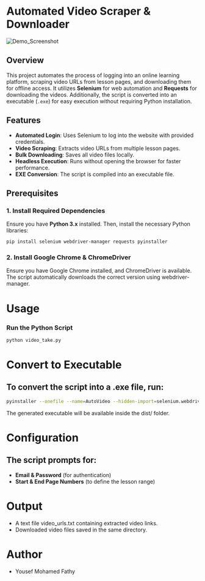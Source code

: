 # Automated Video Scraper & Downloader
![Demo_Screenshot](Demo_Screenshot.png)
## Overview

This project automates the process of logging into an online learning platform, scraping video URLs from lesson pages, and downloading them for offline access. It utilizes **Selenium** for web automation and **Requests** for downloading the videos. Additionally, the script is converted into an executable (`.exe`) for easy execution without requiring Python installation.

## Features

- **Automated Login**: Uses Selenium to log into the website with provided credentials.
- **Video Scraping**: Extracts video URLs from multiple lesson pages.
- **Bulk Downloading**: Saves all video files locally.
- **Headless Execution**: Runs without opening the browser for faster performance.
- **EXE Conversion**: The script is compiled into an executable file.

## Prerequisites

### 1. Install Required Dependencies

Ensure you have **Python 3.x** installed. Then, install the necessary Python libraries:

```bash
pip install selenium webdriver-manager requests pyinstaller
```
### 2. Install Google Chrome & ChromeDriver

Ensure you have Google Chrome installed, and ChromeDriver is available. The script automatically downloads the correct version using webdriver-manager.

# Usage

### Run the Python Script
```bash
python video_take.py
```

# Convert to Executable
## To convert the script into a .exe file, run:
```bash
pyinstaller --onefile --name=AutoVideo --hidden-import=selenium.webdriver.common.keys video_take.py
```
 The generated executable will be available inside the dist/ folder.

# Configuration
## The script prompts for:

- **Email & Password** (for authentication) 
- **Start & End Page Numbers** (to define the lesson range)
# Output
- A text file video_urls.txt containing extracted video links.
- Downloaded video files saved in the same directory.


# Author
- Yousef Mohamed Fathy

